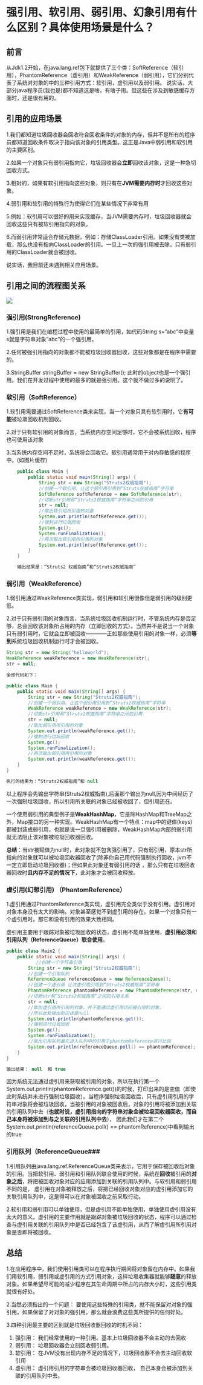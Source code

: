 # 强引用、软引用、弱引用、幻象引用有什么区别？具体使用场景是什么？ #
## 前言 ##
从Jdk1.2开始，在java.lang.ref包下就提供了三个类：SoftReference（软引用），PhantomReference（虚引用）和WeakReference（弱引用），它们分别代表了系统对对象的中的三种引用方式：软引用，虚引用以及弱引用。
说实话，大部分java程序员(我也是)都不知道这是啥，有啥子用。但这些在涉及到敏感缓存方面时，还是很有用的。

## 引用的应用场景 ##
1.我们都知道垃圾回收器会回收符合回收条件的对象的内存，但并不是所有的程序员都知道回收条件取决于指向该对象的引用类型。这正是Java中弱引用和软引用的主要区别。  

2.如果一个对象只有弱引用指向它，垃圾回收器会**立即**回收该对象，这是一种急切回收方式。  

3.相对的，如果有软引用指向这些对象，则只有在**JVM需要内存时**才回收这些对象。  

4.弱引用和软引用的特殊行为使得它们在某些情况下非常有用  

5.例如：软引用可以很好的用来实现缓存，当JVM需要内存时，垃圾回收器就会回收这些只有被软引用指向的对象。  

6.而弱引用非常适合存储元数据，例如：存储ClassLoader引用。如果没有类被加载，那么也没有指向ClassLoader的引用。一旦上一次的强引用被去除，只有弱引用的ClassLoader就会被回收。  

说实话，我目前还未遇到相关应用场景。

## 引用之间的流程图关系 ##
![](https://github.com/BATFOR/MyImg/blob/master/AllReference.png?raw=true)

### 强引用(StrongReference) ###
1.强引用是我们在编程过程中使用的最简单的引用，如代码String s=”abc”中变量s就是字符串对象”abc”的一个强引用。 

2.任何被强引用指向的对象都不能被垃圾回收器回收，这些对象都是在程序中需要的。  

3.StringBuffer stringBuffer = new StringBuffer(); 此时的object也是一个强引用。我们在开发过程中使用的最多的就是强引用。这个就不做过多的说明了。  

### 软引用（SoftReference） ###
1.软引用需要通过SoftReference类来实现，当一个对象只具有软引用时，它**有可能**被垃圾回收机制回收。  

2.对于只有软引用的对象而言，当系统内存空间足够时，它不会被系统回收，程序也可使用该对象  

3.当系统内存空间不足时，系统将会回收它。软引用通常用于对内存敏感的程序中。(如图片缓存)  
```java
    public class Main {
        public static void main(String[] args) {
            String str = new String("Struts2权威指南");
            //创建一个软引用，让这个弱引用引用到“Struts权威指南”字符串
            SoftReference softReference = new SoftReference(str);
            //切断str引用和“Struts2权威指南”字符串之间的引用
            str = null; 
            //取出软引用所引用的对象
            System.out.println(softReference.get());
            //强制进行垃圾回收
            System.gc();
            System.runFinalization();
            //再次取出软引用所引用的对象
            System.out.println(softReference.get());
        }
    }

    输出结果是：“Struts2 权威指南”和“Struts2权威指南”
```

### 弱引用（WeakReference） ###
1.弱引用通过WeakReference类实现，弱引用和软引用很像但是弱引用的级别更低。  

2.对于只有弱引用的对象而言，当系统垃圾回收机制运行时，不管系统内存是否足够，总会回收该对象所占用的内存（立即回收的方式）。当然并不是说当一个对象只有弱引用时，它就会立即被回收————正如那些使用引用的对象一样，必须**等到**系统垃圾回收机制运行时才会被回收。  
```java
String str = new String("helloworld"); 
WeakReference weakReference = new WeakReference(str); 
str = null;

全部代码如下：

public class Main {
    public static void main(String[] args) {
        String str = new String("Struts2权威指南");
        //创建一个弱引用，让这个弱引用引用到“Struts2权威指南”字符串
        WeakReference weakReference = new WeakReference(str);
        //切断str引用和“Struts2权威指南”字符串之间的引用
        str = null;
        //取出弱引用所引用的对象
        System.out.println(weakReference.get());
        //强制进行垃圾回收
        System.gc();
        System.runFinalization();
        //再次取出弱引用所引用的对象
        System.out.println(weakReference.get());
    }
}

执行的结果为：“Struts2权威指南”和 null

```
以上程序会先输出字符串(Struts2权威指南),后面那个输出为null,因为中间经历了一次强制垃圾回收，所以引用所关联的对象已经被收回了，但引用还在。  

一个使用弱引用的典型例子是**WeakHashMap**，它是除HashMap和TreeMap之外，Map接口的另一种实现。WeakHashMap有一个特点：map中的键值(keys)都被封装成弱引用，也就是说一旦强引用被删除，WeakHashMap内部的弱引用就无法阻止该对象被垃圾回收器回收。

**总结**：当str被赋值为null时，此对象就不包含强引用了，只有弱引用，原本str所指向的对象就可以被垃圾回收器回收了(除非你自己用代码强制执行回收，jvm不一定立即启动垃圾回收器)；但如果此对象还有弱引用的话
，那么只有在垃圾回收器回收时**且内存不足的情况下**，此对象才会被回收释放。


### 虚引用(幻想引用) （PhantomReference） ###
1.虚引用通过PhantomReference类实现，虚引用完全类似于没有引用。虚引用对对象本身没有太大的影响，对象甚至感觉不到虚引用的存在。如果一个对象只有一个虚引用时。那它和没有引用的效果大致相同。  

虚引用主要用于跟踪对象被垃圾回收的状态，虚引用不能单独使用，**虚引用必须和引用队列（ReferenceQueue）联合使用**。  
```java
public class Main2 {
    public static void main(String[] args) {
           //创建一个字符串引用
        String str = new String("Struts2权威指南");
        //创建一个引用队列
        ReferenceQueue referenceQueue = new ReferenceQueue();
        //创建一个虚引用 让次虚引用引用到“Struts2权威指南”字符串
        PhantomReference phantomReference = new PhantomReference(str, referenceQueue);
        //切断str和“Struts2权威指南”之间的引用关系
        str = null;
        //取出虚引用所引用的对象，并不能通过虚引用访问被引用的对象，
        //所以此处输出的应该是null
        System.out.println(phantomReference.get());
        //强制进行垃圾回收
        System.gc();
        System.runFinalization();
        //取出引用队列最先进入队列中的引用于phantomReference进行比较
        System.out.println(referenceQueue.poll() == phantomReference);
    }
}

输出结果： null  和 true
```
因为系统无法通过虚引用来获取被引用的对象，所以在执行第一个System.out.println(phantomReference.get())的时候，打印出来的是空值（即使此时系统并未进行强制垃圾回收）。当程序强制垃圾回收后，只有虚引用引用的字符串对象将会被垃圾回收，当被引用的对象被回收后，对象的引用将被添加到关联的引用队列中去（**也就时说，虚引用指向的字符串对象会被垃圾回收器回收，而自己本身将被添加到与之关联的引用队列中去**），
因此我们才在第二个System.out.println(referenceQueue.poll() == phantomReference)中看到输出的true  

### 引用队列（ReferenceQueue###
1.引用队列由java.lang.ref.ReferenceQueue类来表示，它用于保存被回收后对象的引用。当把软引用、弱引用和引用队列联合使用的时候，系统在**回收**被引用的**对象之后**，将把被回收对象对应的应用添加到关联的引用队列中。与软引用和弱引用不同的是，
虚引用在对象被释放之后，将把已经回收对象对应的虚引用添加它的关联引用队列中，这是得可以在对象被回收之前采取行动。  

2.软引用和弱引用可以单独使用，但是虚引用不能单独使用，单独使用虚引用没有太大的意义。虚引用的主要作用就是跟踪对象被垃圾回收的状态，程序可以通过检查与虚引用关联的引用队列中是否已经包含了该虚引用，从而了解虚引用所引用对象是否即将被回收。

## 总结 ##
1.在应用程序中，我们使用引用类可以在程序执行期间将对象留在内存中。如果我们用软引用，弱引用或虚引用的方式引用对象，这样垃圾收集器就能够**随意**的释放对象。如果希望尽可能的减少程序在其生命周期中所占的内存大小时，这些引用类就很有好处。  

2.当然必须指出的一个问题： 要使用这些特殊的引用类，就不能保留对对象的强引用。如果保留了对对象的强引用，那么就会浪费这些类所提供的任何好处。 

3.四种引用最主要的区别就是垃圾回收器回收的时机不同：  
1. 强引用： 我们经常使用的一种引用。基本上垃圾回收器不会主动的去回收  
2. 弱引用： 垃圾回收器会立刻回收弱引用。  
3. 软引用： 在JVM没有出现内存不足的情况下，垃圾回收器不会去主动回收软引用  
4. 虚引用： 虚引用引用的字符串会被垃圾回收器回收， 自己本身会被添加到关联的引用队列中去。
